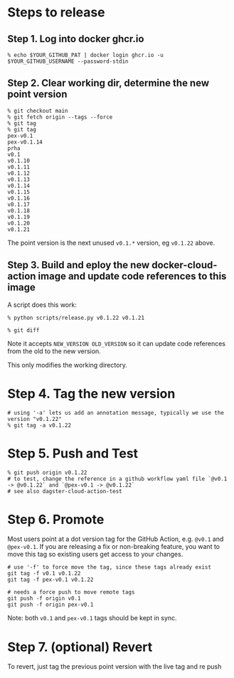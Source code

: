 # Steps to release

## Step 1. Log into docker ghcr.io

```
% echo $YOUR_GITHUB_PAT | docker login ghcr.io -u $YOUR_GITHUB_USERNAME --password-stdin
```

## Step 2. Clear working dir, determine the new point version

```
% git checkout main
% git fetch origin --tags --force
% git tag
% git tag 
pex-v0.1
pex-v0.1.14
prha
v0.1
v0.1.10
v0.1.11
v0.1.12
v0.1.13
v0.1.14
v0.1.15
v0.1.16
v0.1.17
v0.1.18
v0.1.19
v0.1.20
v0.1.21
```

The point version is the next unused `v0.1.*` version, eg `v0.1.22` above.

## Step 3. Build and eploy the new docker-cloud-action image and update code references to this image

A script does this work:

```
% python scripts/release.py v0.1.22 v0.1.21

% git diff
```
Note it accepts `NEW_VERSION OLD_VERSION` so it can update code references from the old to the new version.

This only modifies the working directory.

# Step 4. Tag the new version

```
# using '-a' lets us add an annotation message, typically we use the version "v0.1.22"
% git tag -a v0.1.22
```

# Step 5. Push and Test

```
% git push origin v0.1.22
# to test, change the reference in a github workflow yaml file `@v0.1 -> @v0.1.22` and `@pex-v0.1 -> @v0.1.22`
# see also dagster-cloud-action-test
```

# Step 6. Promote
Most users point at a dot version tag for the GitHub Action, e.g. `@v0.1` and `@pex-v0.1`.
If you are releasing a fix or non-breaking feature, you want to move this tag so existing users get access to your changes. 

```
# use '-f' to force move the tag, since these tags already exist
git tag -f v0.1 v0.1.22
git tag -f pex-v0.1 v0.1.22

# needs a force push to move remote tags
git push -f origin v0.1
git push -f origin pex-v0.1
```

Note: both `v0.1` and `pex-v0.1` tags should be kept in sync.

# Step 7. (optional) Revert

To revert, just tag the previous point version with the live tag and re push

```
```